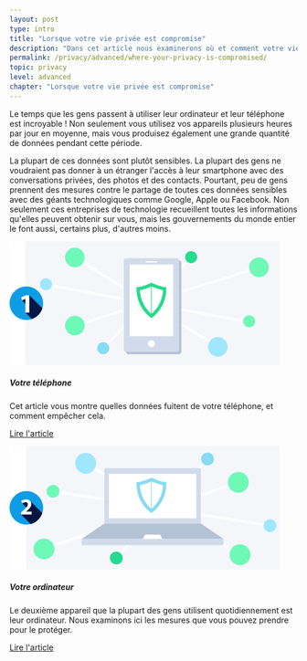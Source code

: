 ```yaml
---
layout: post
type: intro
title: "Lorsque votre vie privée est compromise"
description: "Dans cet article nous examinerons où et comment votre vie privée est compromise sur les différents appareils et services que vous utilisez."
permalink: /privacy/advanced/where-your-privacy-is-compromised/
topic: privacy
level: advanced
chapter: "Lorsque votre vie privée est compromise"
---
```


Le temps que les gens passent à utiliser leur ordinateur et leur téléphone est incroyable ! Non seulement vous utilisez vos appareils plusieurs heures par jour en moyenne, mais vous produisez également une grande quantité de données pendant cette période.

La plupart de ces données sont plutôt sensibles. La plupart des gens ne voudraient pas donner à un étranger l'accès à leur smartphone avec des conversations privées, des photos et des contacts. Pourtant, peu de gens prennent des mesures contre le partage de toutes ces données sensibles avec des géants technologiques comme Google, Apple ou Facebook. Non seulement ces entreprises de technologie recueillent toutes les informations qu'elles peuvent obtenir sur vous, mais les gouvernements du monde entier le font aussi, certains plus, d'autres moins.


<div class="row mt-5">
    <div class="col-md-3">
        <a href="{{ site.baseurl }}{% post_url /privacy/advanced/2024-02-02-your-phone %}">
            <img src="/assets/post_files/privacy/advanced/where-your-privacy-is-compromised/phone.svg" alt="Votre téléphone" />
        </a>
    </div>
    <div class="col-md-9">
        <h5 class="intro-article-title">Votre téléphone</h5>
        <p class="mb-1">
            Cet article vous montre quelles données fuitent de votre téléphone, et comment empêcher cela.
        </p>
        <p class="mb-0">
            <a class="font-weight-bold" href="{{ site.baseurl }}{% post_url /privacy/advanced/2024-02-02-your-phone %}">Lire l'article</a>
        </p>
    </div>
</div>

<div class="row mt-5">
    <div class="col-md-3">
        <a href="{{ site.baseurl }}{% post_url /privacy/advanced/2024-02-03-your-computer %}">
            <img src="/assets/post_files/privacy/advanced/where-your-privacy-is-compromised/computer.svg" alt="Votre ordinateur" />
        </a>
    </div>
    <div class="col-md-9">
        <h5 class="intro-article-title">Votre ordinateur</h5>
        <p class="mb-1">
            Le deuxième appareil que la plupart des gens utilisent quotidiennement est leur ordinateur. Nous examinons ici les mesures que vous pouvez prendre pour le protéger.
        </p>
        <p class="mb-0">
            <a class="font-weight-bold" href="{{ site.baseurl }}{% post_url /privacy/advanced/2024-02-03-your-computer %}">Lire l'article</a>
        </p>
    </div>
</div>
